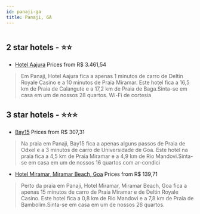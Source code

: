 ```yaml
---
id: panaji-ga
title: Panaji, GA
---
```


<center><img src="https://i.travelapi.com/hotels/41000000/40740000/40739900/40739881/dc2aeed4_z.jpg" alt="" /></center>


##  2 star hotels - ⭐️⭐️

-    [Hotel Aajura](https://www.hurb.com/br/aud/https://www.hurb.com/br/hotels/panaji/hotel-aajura-HT-AC4J?cmp=18055) Prices from R$ 3.461,54
   > Em Panaji, Hotel Aajura fica a apenas 1 minutos de carro de Deltin Royale Casino e a 10 minutos de Praia Miramar.  Este hotel fica a 16,5 km de Praia de Calangute e a 17,2 km de Praia de Baga.Sinta-se em casa em um de nossos 28 quartos. Wi-Fi de cortesia 

##  3 star hotels - ⭐️⭐️⭐️

-    [Bay15](https://www.hurb.com/br/aud/https://www.hurb.com/br/hotels/panaji/bay15-HT-UGOS?cmp=18055) Prices from R$ 307,31
   > Na praia em Panaji, Bay15 fica a apenas alguns passos de Praia de Odxel e a 3 minutos de carro de Universidade de Goa.  Este hotel na praia fica a 4,5 km de Praia Miramar e a 4,9 km de Rio Mandovi.Sinta-se em casa em um de nossos 16 quartos com ar-condici
-    [Hotel Miramar, Miramar Beach, Goa](https://www.hurb.com/br/aud/https://www.hurb.com/br/hotels/panaji/hotel-miramar-miramar-beach-goa-HT-WOUV?cmp=18055) Prices from R$ 139,71
   > Perto da praia em Panaji, Hotel Miramar, Miramar Beach, Goa fica a apenas 15 minutos de carro de Praia Miramar e de Deltin Royale Casino.  Este hotel fica a 0,8 km de Rio Mandovi e a 7,8 km de Praia de Bambolim.Sinta-se em casa em um de nossos 26 quartos.
